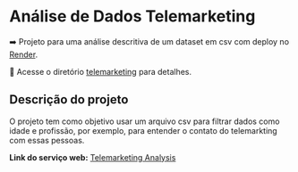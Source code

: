 # Análise de Dados Telemarketing

➡️ Projeto para uma análise descritiva de um dataset em csv com deploy no [Render](https://render.com/).

📂 Acesse o diretório [telemarketing](https://github.com/adrielleClemente/cientista_de_dados/tree/main/3.M%C3%B3dulos%20Streamlit/28.Streamlit%20III%2C%20IV/telemarketing) para detalhes.


## Descrição do projeto

O projeto tem como objetivo usar um arquivo csv para filtrar dados como idade e profissão, por exemplo, para entender o contato do telemarkting com essas pessoas.

**Link do serviço web:** [Telemarketing Analysis](https://telemarketing-lhxy.onrender.com/)
